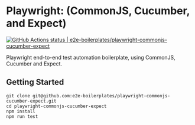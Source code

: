 # Playwright: (CommonJS, Cucumber, and Expect)

[![GitHub Actions status | e2e-boilerplates/playwright-commonjs-cucumber-expect](https://github.com/e2e-boilerplates/playwright-commonjs-cucumber-expect/workflows/playwright-commonjs-cucumber-expect/badge.svg)](https://github.com/e2e-boilerplates/playwright-commonjs-cucumber-expect/actions?workflow=playwright-commonjs-cucumber-expect)

Playwright end-to-end test automation boilerplate, using CommonJS, Cucumber and Expect.

## Getting Started

    git clone git@github.com:e2e-boilerplates/playwright-commonjs-cucumber-expect.git
    cd playwright-commonjs-cucumber-expect
    npm install
    npm run test

